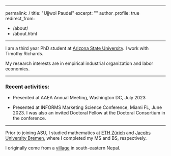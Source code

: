 ---
permalink: /
title: "Ujjwol Paudel"
excerpt: ""
author_profile: true
redirect_from: 
  - /about/
  - /about.html
- - -

I am a third year PhD student at [Arizona State University](https://wpcarey.asu.edu). I work with Timothy Richards.

My research interests are in empirical industrial organization and labor economics. 

- - -

### Recent activities: 

* Presented at AAEA Annual Meeting, Washington DC, July 2023

* Presented at INFORMS Marketing Science Conference, Miami FL, June 2023. I was also an invited Doctoral Fellow at the Doctoral Consortium in the conference.

- - -

Prior to joining ASU, I studied mathematics at [ETH Zürich](https://math.ethz.ch) and [Jacobs University Bremen](http://math.jacobs-university.de), where I completed my MS and BS, respectively. 

I originally come from a [village](https://en.wikipedia.org/wiki/Budhabare,_Jhapa) in south-eastern Nepal. 
